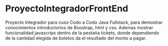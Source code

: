 # ProyectoIntegradorFrontEnd

Proyecto Integrador para cuso Codo a Codo Java Fullstack, para demostrar conocimientos introductorios de Boostrap, html y css. Ademas mostrar funcionalidad javascrips dentro de la pestaña tickets, donde dependiendo de la cantidad elegida de boletos da el resultado del monto a pagar.
